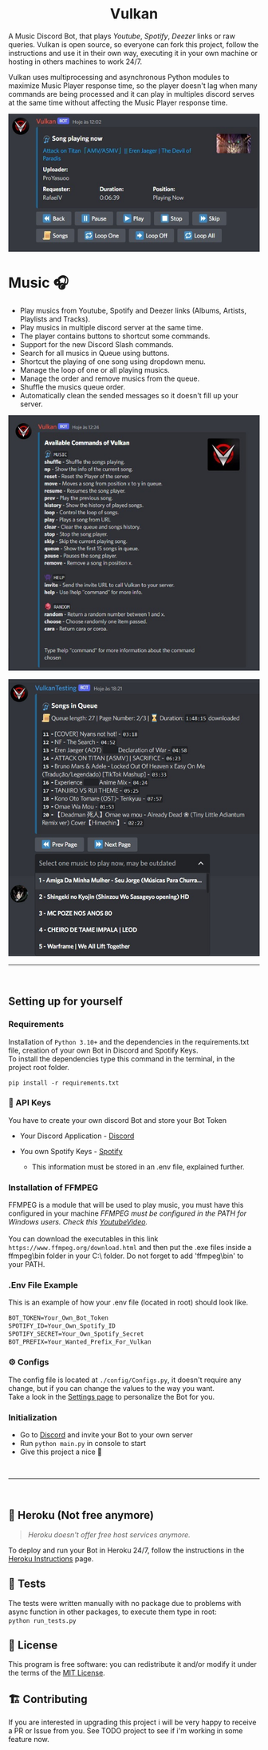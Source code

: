 <h1 align="center">Vulkan</h1> 


A Music Discord Bot, that plays *Youtube*, *Spotify*, *Deezer* links or raw queries. Vulkan is open source, so everyone can fork this project, follow the instructions and use it in their own way, executing it in your own machine or hosting in others machines to work 24/7.

Vulkan uses multiprocessing and asynchronous Python modules to maximize Music Player response time, so the player doesn't lag when many commands are being processed and it can play in multiples discord serves at the same time without affecting the Music Player response time.


<p align="center">
  <img src="./Assets/playermenu.jpg" />
</p>


#  **Music 🎧**
- Play musics from Youtube, Spotify and Deezer links (Albums, Artists, Playlists and Tracks).
- Play musics in multiple discord server at the same time.
- The player contains buttons to shortcut some commands. 
- Support for the new Discord Slash commands.
- Search for all musics in Queue using buttons.
- Shortcut the playing of one song using dropdown menu.
- Manage the loop of one or all playing musics.
- Manage the order and remove musics from the queue.
- Shuffle the musics queue order.
- Automatically clean the sended messages so it doesn't fill up your server.


<p align="center">
  <img src="./Assets/vulkancommands.jpg" />
</p>


<p align="center">
  <img src="./Assets/queuemessage.jpg" />
</p>


<hr>
<br>

## **Setting up for yourself** 


### **Requirements**
Installation of ``Python 3.10+`` and the dependencies in the requirements.txt file, creation of your own Bot in Discord and Spotify Keys. <br>
To install the dependencies type this command in the terminal, in the project root folder.
 
```
pip install -r requirements.txt
```
### **🔑 API Keys**
You have to create your own discord Bot and store your Bot Token 
 * Your Discord Application - [Discord](https://discord.com/developers)
 * You own Spotify Keys - [Spotify](https://developer.spotify.com/dashboard/applications)

    - This information must be stored in an .env file, explained further.

###  **Installation of FFMPEG**<br>
FFMPEG is a module that will be used to play music, you must have this configured in your machine
*FFMPEG must be configured in the PATH for Windows users. Check this [YoutubeVideo](https://www.youtube.com/watch?v=r1AtmY-RMyQ&t=114s&ab_channel=TroubleChute).* <br><br>
You can download the executables in this link `https://www.ffmpeg.org/download.html` and then put the .exe files inside a ffmpeg\bin folder in your C:\ folder. Do not forget to add 'ffmpeg\bin' to your PATH.


### **.Env File Example**
This is an example of how your .env file (located in root) should look like.
```
BOT_TOKEN=Your_Own_Bot_Token
SPOTIFY_ID=Your_Own_Spotify_ID
SPOTIFY_SECRET=Your_Own_Spotify_Secret
BOT_PREFIX=Your_Wanted_Prefix_For_Vulkan

```

### **⚙️ Configs**
The config file is located at ```./config/Configs.py```, it doesn't require any change, but if you can change the values to the way you want. <br>
Take a look in the [Settings page](.github/Docs/SETTINGS.md) to personalize the Bot for you.


### **Initialization**
- Go to [Discord](https://discord.com/developers) and invite your Bot to your own server
- Run ```python main.py``` in console to start
- Give this project a nice 🌟


<br>
<hr>
<br>


## **🚀 Heroku (Not free anymore)**
> *Heroku doesn't offer free host services anymore.* <br>

To deploy and run your Bot in Heroku 24/7, follow the instructions in the [Heroku Instructions](.github/Docs/HEROKU.md) page.

## 🧪 Tests
The tests were written manually with no package due to problems with async function in other packages, to execute them type in root: <br>
`python run_tests.py`<br>


## 📖 License
This program is free software: you can redistribute it and/or modify it under the terms of the [MIT License](https://github.com/RafaelSolVargas/Vulkan/blob/master/LICENSE).



## 🏗️ Contributing
  If you are interested in upgrading this project i will be very happy to receive a PR or Issue from you. See TODO project to see if i'm working in some feature now.  
